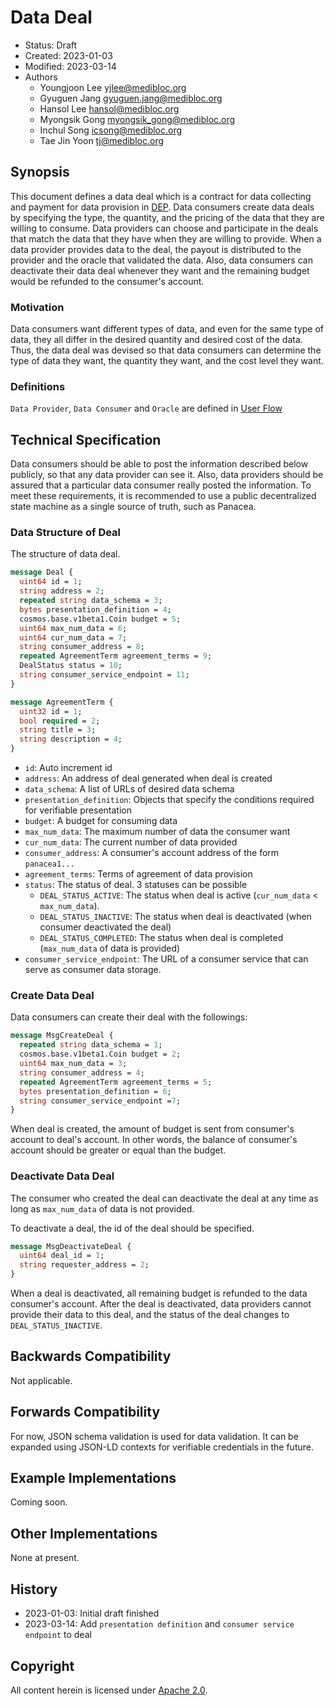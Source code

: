 # Data Deal

- Status: Draft
- Created: 2023-01-03
- Modified: 2023-03-14
- Authors
  - Youngjoon Lee <yjlee@medibloc.org>
  - Gyuguen Jang <gyuguen.jang@medibloc.org>
  - Hansol Lee <hansol@medibloc.org>
  - Myongsik Gong <myongsik_gong@medibloc.org>
  - Inchul Song <icsong@medibloc.org>
  - Tae Jin Yoon <tj@medibloc.org>


## Synopsis

This document defines a data deal which is a contract for data collecting and payment for data provision in [DEP](../../1-users/3-data-exchange/0-about-dep.md).
Data consumers create data deals by specifying the type, the quantity, and the pricing of the data that they are willing to consume.
Data providers can choose and participate in the deals that match the data that they have when they are willing to provide.
When a data provider provides data to the deal, the payout is distributed to the provider and the oracle that validated the data.
Also, data consumers can deactivate their data deal whenever they want and the remaining budget would be refunded to the consumer's account.

### Motivation

Data consumers want different types of data, and even for the same type of data, they all differ in the desired quantity and desired cost of the data. 
Thus, the data deal was devised so that data consumers can determine the type of data they want, the quantity they want, and the cost level they want.

### Definitions

`Data Provider`, `Data Consumer` and `Oracle` are defined in [User Flow](./1-user-flow.md)

## Technical Specification

Data consumers should be able to post the information described below publicly, so that any data provider can see it. 
Also, data providers should be assured that a particular data consumer really posted the information. 
To meet these requirements, it is recommended to use a public decentralized state machine as a single source of truth, such as Panacea.

### Data Structure of Deal

The structure of data deal.

```proto
message Deal {
  uint64 id = 1;
  string address = 2;
  repeated string data_schema = 3;
  bytes presentation_definition = 4;
  cosmos.base.v1beta1.Coin budget = 5;
  uint64 max_num_data = 6;
  uint64 cur_num_data = 7;
  string consumer_address = 8;
  repeated AgreementTerm agreement_terms = 9;
  DealStatus status = 10;
  string consumer_service_endpoint = 11;
}

message AgreementTerm {
  uint32 id = 1;
  bool required = 2;
  string title = 3;
  string description = 4;
}
```

- `id`: Auto increment id
- `address`: An address of deal generated when deal is created
- `data_schema`: A list of URLs of desired data schema
- `presentation_definition`: Objects that specify the conditions required for verifiable presentation
- `budget`: A budget for consuming data
- `max_num_data`: The maximum number of data the consumer want
- `cur_num_data`: The current number of data provided
- `consumer_address`: A consumer's account address of the form `panacea1...`
- `agreement_terms`: Terms of agreement of data provision
- `status`: The status of deal. 3 statuses can be possible
  - `DEAL_STATUS_ACTIVE`: The status when deal is active (`cur_num_data` < `max_num_data`).  
  - `DEAL_STATUS_INACTIVE`: The status when deal is deactivated (when consumer deactivated the deal)
  - `DEAL_STATUS_COMPLETED`: The status when deal is completed (`max_num_data` of data is provided)
- `consumer_service_endpoint`: The URL of a consumer service that can serve as consumer data storage.

### Create Data Deal

Data consumers can create their deal with the followings:

```proto
message MsgCreateDeal {
  repeated string data_schema = 1;
  cosmos.base.v1beta1.Coin budget = 2;
  uint64 max_num_data = 3;
  string consumer_address = 4;
  repeated AgreementTerm agreement_terms = 5;
  bytes presentation_definition = 6;
  string consumer_service_endpoint =7;
}
```

When deal is created, the amount of budget is sent from consumer's account to deal's account.
In other words, the balance of consumer's account should be greater or equal than the budget.

### Deactivate Data Deal

The consumer who created the deal can deactivate the deal at any time as long as `max_num_data` of data is not provided.

To deactivate a deal, the id of the deal should be specified.

```proto
message MsgDeactivateDeal {
  uint64 deal_id = 1;
  string requester_address = 2;
}
```

When a deal is deactivated, all remaining budget is refunded to the data consumer's account.
After the deal is deactivated, data providers cannot provide their data to this deal, and the status of the deal changes to `DEAL_STATUS_INACTIVE`.

## Backwards Compatibility

Not applicable.

## Forwards Compatibility

For now, JSON schema validation is used for data validation.
It can be expanded using JSON-LD contexts for verifiable credentials in the future.

## Example Implementations

Coming soon.

## Other Implementations

None at present.

## History

- 2023-01-03: Initial draft finished
- 2023-03-14: Add `presentation definition` and `consumer service endpoint` to deal

## Copyright

All content herein is licensed under [Apache 2.0](https://www.apache.org/licenses/LICENSE-2.0).
